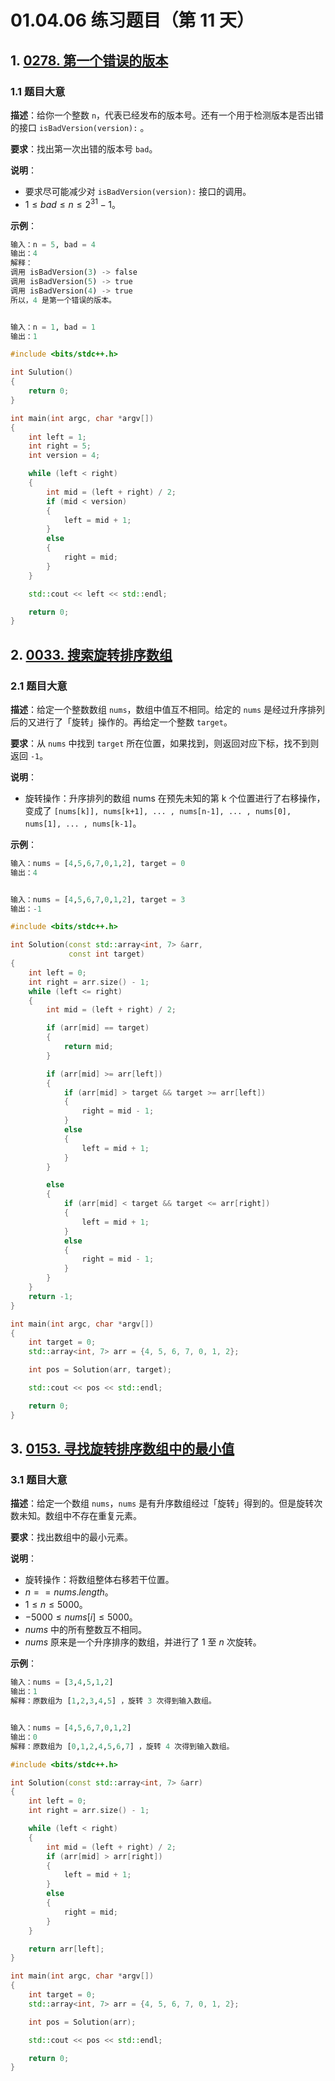 # 01.04.06 练习题目（第 11 天）

## 1. [0278. 第一个错误的版本](https://leetcode.cn/problems/first-bad-version/)

### 1.1 题目大意

**描述**：给你一个整数 `n`，代表已经发布的版本号。还有一个用于检测版本是否出错的接口 `isBadVersion(version):` 。

**要求**：找出第一次出错的版本号 `bad`。

**说明**：

- 要求尽可能减少对 `isBadVersion(version):` 接口的调用。
- $1 \le bad \le n \le 2^{31} - 1$。

**示例**：

```Python
输入：n = 5, bad = 4
输出：4
解释：
调用 isBadVersion(3) -> false 
调用 isBadVersion(5) -> true 
调用 isBadVersion(4) -> true
所以，4 是第一个错误的版本。


输入：n = 1, bad = 1
输出：1
```

```C++
#include <bits/stdc++.h>

int Sulution()
{
    return 0;
}

int main(int argc, char *argv[])
{
    int left = 1;
    int right = 5;
    int version = 4;

    while (left < right)
    {
        int mid = (left + right) / 2;
        if (mid < version)
        {
            left = mid + 1;
        }
        else
        {
            right = mid;
        }
    }

    std::cout << left << std::endl;

    return 0;
}
```

## 2. [0033. 搜索旋转排序数组](https://leetcode.cn/problems/search-in-rotated-sorted-array/)

### 2.1 题目大意

**描述**：给定一个整数数组 `nums`，数组中值互不相同。给定的 `nums` 是经过升序排列后的又进行了「旋转」操作的。再给定一个整数 `target`。

**要求**：从 `nums` 中找到 `target` 所在位置，如果找到，则返回对应下标，找不到则返回 `-1`。

**说明**：

- 旋转操作：升序排列的数组 nums 在预先未知的第 k 个位置进行了右移操作，变成了 `[nums[k]], nums[k+1], ... , nums[n-1], ... , nums[0], nums[1], ... , nums[k-1]`。

**示例**：

```Python
输入：nums = [4,5,6,7,0,1,2], target = 0
输出：4


输入：nums = [4,5,6,7,0,1,2], target = 3
输出：-1
```

```C++
#include <bits/stdc++.h>

int Solution(const std::array<int, 7> &arr,
             const int target)
{
    int left = 0;
    int right = arr.size() - 1;
    while (left <= right)
    {
        int mid = (left + right) / 2;

        if (arr[mid] == target)
        {
            return mid;
        }

        if (arr[mid] >= arr[left])
        {
            if (arr[mid] > target && target >= arr[left])
            {
                right = mid - 1;
            }
            else
            {
                left = mid + 1;
            }
        }

        else
        {
            if (arr[mid] < target && target <= arr[right])
            {
                left = mid + 1;
            }
            else
            {
                right = mid - 1;
            }
        }
    }
    return -1;
}

int main(int argc, char *argv[])
{
    int target = 0;
    std::array<int, 7> arr = {4, 5, 6, 7, 0, 1, 2};

    int pos = Solution(arr, target);

    std::cout << pos << std::endl;

    return 0;
}
```

## 3. [0153. 寻找旋转排序数组中的最小值](https://leetcode.cn/problems/find-minimum-in-rotated-sorted-array/)

### 3.1 题目大意

**描述**：给定一个数组 `nums`，`nums` 是有升序数组经过「旋转」得到的。但是旋转次数未知。数组中不存在重复元素。

**要求**：找出数组中的最小元素。

**说明**：

- 旋转操作：将数组整体右移若干位置。
- $n == nums.length$。
- $1 \le n \le 5000$。
- $-5000 \le nums[i] \le 5000$。
- $nums$ 中的所有整数互不相同。
- $nums$ 原来是一个升序排序的数组，并进行了 $1$ 至 $n$ 次旋转。

**示例**：

```Python
输入：nums = [3,4,5,1,2]
输出：1
解释：原数组为 [1,2,3,4,5] ，旋转 3 次得到输入数组。


输入：nums = [4,5,6,7,0,1,2]
输出：0
解释：原数组为 [0,1,2,4,5,6,7] ，旋转 4 次得到输入数组。
```

```C++
#include <bits/stdc++.h>

int Solution(const std::array<int, 7> &arr)
{
    int left = 0;
    int right = arr.size() - 1;

    while (left < right)
    {
        int mid = (left + right) / 2;
        if (arr[mid] > arr[right])
        {
            left = mid + 1;
        }
        else
        {
            right = mid;
        }
    }

    return arr[left];
}

int main(int argc, char *argv[])
{
    int target = 0;
    std::array<int, 7> arr = {4, 5, 6, 7, 0, 1, 2};

    int pos = Solution(arr);

    std::cout << pos << std::endl;

    return 0;
}
```
